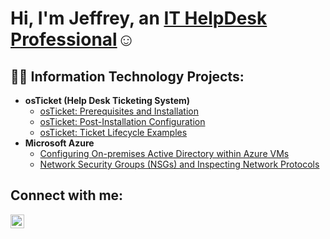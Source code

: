 <h1>Hi, I'm Jeffrey, an <a href="https://linkedin.com/in/JeffreyPanotes">IT HelpDesk Professional</a>☺</h1>

<h2>👨‍💻 Information Technology Projects:</h2>

- <b>osTicket (Help Desk Ticketing System)</b>
  - [osTicket: Prerequisites and Installation](https://github.com/JeffreyPanotes/osticket-prereqs)
  - [osTicket: Post-Installation Configuration](https://github.com/JeffreyPanotes/post-install-config)
  - [osTicket: Ticket Lifecycle Examples](https://github.com/JeffreyPanotes/ticket-lifecycle)
- <b>Microsoft Azure</b>
  - [Configuring On-premises Active Directory within Azure VMs](https://github.com/JeffreyPanotes/configure-ad)
  - [Network Security Groups (NSGs) and Inspecting Network Protocols](https://github.com/JeffreyPanotes/azure-network-protocols)

<h2>Connect with me:</h2>


[<img align="left" alt="JeffreyPanotes | LinkedIn" width="22px" src="https://cdn.jsdelivr.net/npm/simple-icons@v3/icons/linkedin.svg" />][linkedin]



[linkedin]: https://linkedin.com/in/JeffreyPanotes

<!--
**JeffreyPanotes/JeffreyPanotes** is a ✨ _special_ ✨ repository because its `README.md` (this file) appears on your GitHub profile.

Here are some ideas to get you started:

- 🔭 I’m currently working on ...
- 🌱 I’m currently learning ...
- 👯 I’m looking to collaborate on ...
- 🤔 I’m looking for help with ...
- 💬 Ask me about ...
- 📫 How to reach me: ...
- 😄 Pronouns: ...
- ⚡ Fun fact: ...
-->
